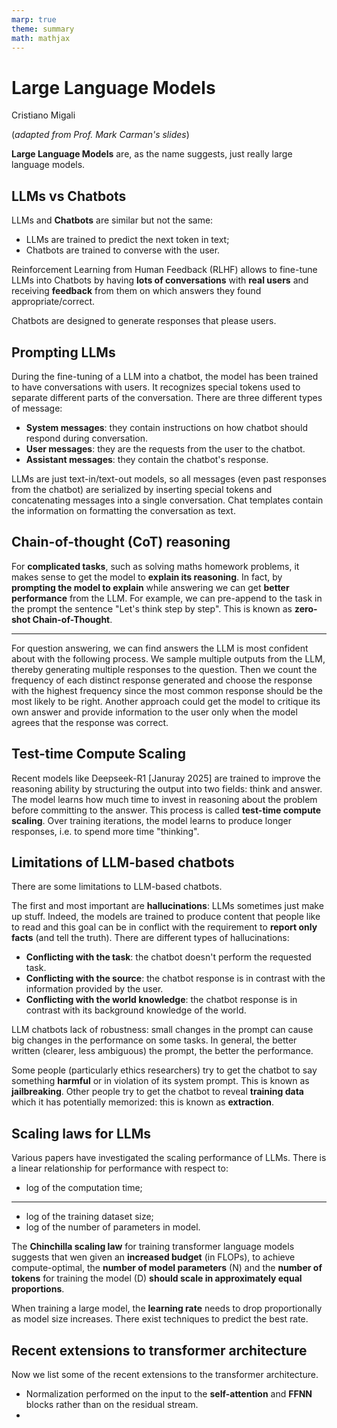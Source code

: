 ```yaml
---
marp: true
theme: summary
math: mathjax
---
```

# Large Language Models

<div class="author">

Cristiano Migali

</div>

<div class="centered-definition-expression">

(_adapted from Prof. Mark Carman's slides_)

</div>

**Large Language Models** are, as the name suggests, just really large language models.

## LLMs vs Chatbots

LLMs and **Chatbots** are similar but not the same:
- LLMs are trained to predict the next token in text;
- Chatbots are trained to converse with the user.

Reinforcement Learning from Human Feedback (RLHF) allows to fine-tune LLMs into Chatbots by having **lots of conversations** with **real users** and receiving **feedback** from them on which answers they found appropriate/correct.

Chatbots are designed to generate responses that please users.

## Prompting LLMs

During the fine-tuning of a LLM into a chatbot, the model has been trained to have conversations with users. It recognizes special tokens used to separate different parts of the conversation.
There are three different types of message:
- **System messages**: they contain instructions on how chatbot should respond during conversation.
- **User messages**: they are the requests from the user to the chatbot.
- **Assistant messages**: they contain the chatbot's response.

LLMs are just text-in/text-out models, so all messages (even past responses from the chatbot) are serialized by inserting special tokens and concatenating messages into a single conversation. Chat templates contain the information on formatting the conversation as text.

## Chain-of-thought (CoT) reasoning

For **complicated tasks**, such as solving maths homework problems, it makes sense to get the model to **explain its reasoning**. In fact, by **prompting the model to explain** while answering we can get **better performance** from the LLM. For example, we can pre-append to the task in the prompt the sentence "Let's think step by step". This is known as **zero-shot Chain-of-Thought**.

---

For question answering, we can find answers the LLM is most confident about with the following process. We sample multiple outputs from the LLM, thereby generating multiple responses to the question. Then we count the frequency of each distinct response generated and choose the response with the highest frequency since the most common response should be the most likely to be right. Another approach could get the model to critique its own answer and provide information to the user only when the model agrees that the response was correct.

## Test-time Compute Scaling

Recent models like Deepseek-R1 [Januray 2025] are trained to improve the reasoning ability by structuring the output into two fields: think and answer. The model learns how much time to invest in reasoning about the problem before committing to the answer.
This process is called **test-time compute scaling**. Over training iterations, the model learns to produce longer responses, i.e. to spend more time "thinking".

## Limitations of LLM-based chatbots

There are some limitations to LLM-based chatbots.

The first and most important are **hallucinations**: LLMs sometimes just make up stuff. Indeed, the models are trained to produce content that people like to read and this goal can be in conflict with the requirement to **report only facts** (and tell the truth). There are different types of hallucinations:
- **Conflicting with the task**: the chatbot doesn't perform the requested task.
- **Conflicting with the source**: the chatbot response is in contrast with the information provided by the user.
- **Conflicting with the world knowledge**: the chatbot response is in contrast with its background knowledge of the world.

LLM chatbots lack of robustness: small changes in the prompt can cause big changes in the performance on some tasks. In general, the better written (clearer, less ambiguous) the prompt, the better the performance.

Some people (particularly ethics researchers) try to get the chatbot to say something **harmful** or in violation of its system prompt. This is known as **jailbreaking**.
Other people try to get the chatbot to reveal **training data** which it has potentially memorized: this is known as **extraction**.

## Scaling laws for LLMs

Various papers have investigated the scaling performance of LLMs. There is a linear relationship for performance with respect to:
- log of the computation time;

---

- log of the training dataset size;
- log of the number of parameters in model.

The **Chinchilla scaling law** for training transformer language models suggests that wen given an **increased budget** (in FLOPs), to achieve compute-optimal, the **number of model parameters** (N) and the **number of tokens** for training the model (D) **should scale in approximately equal proportions**. 

When training a large model, the **learning rate** needs to drop proportionally as model size increases. There exist techniques to predict the best rate.

## Recent extensions to transformer architecture

Now we list some of the recent extensions to the transformer architecture.
- Normalization performed on the input to the **self-attention** and **FFNN** blocks rather than on the residual stream.
- 
